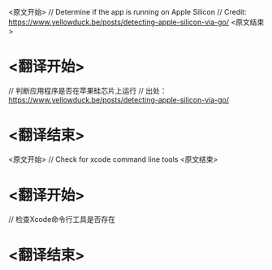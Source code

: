 
<原文开始>
// Determine if the app is running on Apple Silicon
// Credit: https://www.yellowduck.be/posts/detecting-apple-silicon-via-go/
<原文结束>

# <翻译开始>
// 判断应用程序是否在苹果硅芯片上运行
// 出处：https://www.yellowduck.be/posts/detecting-apple-silicon-via-go/
# <翻译结束>


<原文开始>
// Check for xcode command line tools
<原文结束>

# <翻译开始>
// 检查Xcode命令行工具是否存在
# <翻译结束>

